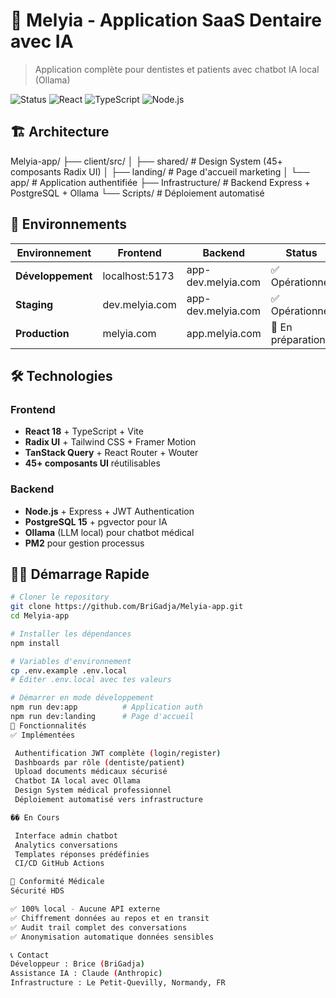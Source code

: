 ﻿# 🦷 Melyia - Application SaaS Dentaire avec IA

> Application complète pour dentistes et patients avec chatbot IA local (Ollama)

![Status](https://img.shields.io/badge/Status-In%20Development-yellow)
![React](https://img.shields.io/badge/React-18.3.1-blue)
![TypeScript](https://img.shields.io/badge/TypeScript-5.8.3-blue)
![Node.js](https://img.shields.io/badge/Node.js-20.14.0-green)

## 🏗️ Architecture
Melyia-app/
├── client/src/
│   ├── shared/        # Design System (45+ composants Radix UI)
│   ├── landing/       # Page d'accueil marketing
│   └── app/           # Application authentifiée
├── Infrastructure/    # Backend Express + PostgreSQL + Ollama
└── Scripts/          # Déploiement automatisé

## 🚀 Environnements

| Environnement | Frontend | Backend | Status |
|---------------|----------|---------|--------|
| **Développement** | localhost:5173 | app-dev.melyia.com | ✅ Opérationnel |
| **Staging** | dev.melyia.com | app-dev.melyia.com | ✅ Opérationnel |
| **Production** | melyia.com | app.melyia.com | 🔄 En préparation |

## 🛠️ Technologies

### Frontend
- **React 18** + TypeScript + Vite
- **Radix UI** + Tailwind CSS + Framer Motion
- **TanStack Query** + React Router + Wouter
- **45+ composants UI** réutilisables

### Backend
- **Node.js** + Express + JWT Authentication
- **PostgreSQL 15** + pgvector pour IA
- **Ollama** (LLM local) pour chatbot médical
- **PM2** pour gestion processus

## 🏃‍♂️ Démarrage Rapide

```bash
# Cloner le repository
git clone https://github.com/BriGadja/Melyia-app.git
cd Melyia-app

# Installer les dépendances
npm install

# Variables d'environnement
cp .env.example .env.local
# Éditer .env.local avec tes valeurs

# Démarrer en mode développement
npm run dev:app          # Application auth
npm run dev:landing      # Page d'accueil
🎯 Fonctionnalités
✅ Implémentées

 Authentification JWT complète (login/register)
 Dashboards par rôle (dentiste/patient)
 Upload documents médicaux sécurisé
 Chatbot IA local avec Ollama
 Design System médical professionnel
 Déploiement automatisé vers infrastructure

�� En Cours

 Interface admin chatbot
 Analytics conversations
 Templates réponses prédéfinies
 CI/CD GitHub Actions

🏥 Conformité Médicale
Sécurité HDS

✅ 100% local - Aucune API externe
✅ Chiffrement données au repos et en transit
✅ Audit trail complet des conversations
✅ Anonymisation automatique données sensibles

📞 Contact
Développeur : Brice (BriGadja)
Assistance IA : Claude (Anthropic)
Infrastructure : Le Petit-Quevilly, Normandy, FR

